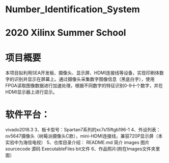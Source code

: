 # Number_Identification_System
# 2020 Xilinx Summer School
# 项目概要 
   本项目拟利用SEA开发板、摄像头、显示屏、HDMI连接线等设备，实现印刷体数字的识别并显示在屏幕上。通过摄像头采集数字图像信息（黑底白字），使用FPGA读取图像数据进行加速处理，根据不同数字的特征识别0-9十个数字，并在HDMI显示器上进行显示。 
# 软件平台：
   vivado2018.3 
3、板卡型号：Spartan7系列的xc7s15ftgb196-1 
4、外设列表：ov5647摄像头（树莓派摄像头C款），mini-HDMI连接线，兼容720P显示屏（本实验中为海信电视） 
5、仓库目录介绍： 
   README.md 简介 
   images 图片 
   sourcecode 源码 
   ExecutableFiles bit文件 
6、作品照片(附在Images文件夹里面）
